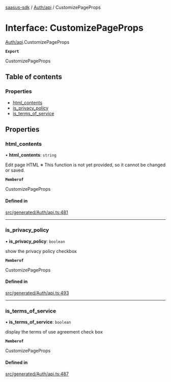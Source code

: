 [saasus-sdk](../README.md) / [Auth/api](../modules/Auth_api.md) / CustomizePageProps

# Interface: CustomizePageProps

[Auth/api](../modules/Auth_api.md).CustomizePageProps

**`Export`**

CustomizePageProps

## Table of contents

### Properties

- [html\_contents](Auth_api.CustomizePageProps.md#html_contents)
- [is\_privacy\_policy](Auth_api.CustomizePageProps.md#is_privacy_policy)
- [is\_terms\_of\_service](Auth_api.CustomizePageProps.md#is_terms_of_service)

## Properties

### html\_contents

• **html\_contents**: `string`

Edit page HTML ※ This function is not yet provided, so it cannot be changed or saved.

**`Memberof`**

CustomizePageProps

#### Defined in

[src/generated/Auth/api.ts:481](https://github.com/saasus-platform/saasus-sdk-javascript/blob/2c78b0a/src/generated/Auth/api.ts#L481)

___

### is\_privacy\_policy

• **is\_privacy\_policy**: `boolean`

show the privacy policy checkbox

**`Memberof`**

CustomizePageProps

#### Defined in

[src/generated/Auth/api.ts:493](https://github.com/saasus-platform/saasus-sdk-javascript/blob/2c78b0a/src/generated/Auth/api.ts#L493)

___

### is\_terms\_of\_service

• **is\_terms\_of\_service**: `boolean`

display the terms of use agreement check box

**`Memberof`**

CustomizePageProps

#### Defined in

[src/generated/Auth/api.ts:487](https://github.com/saasus-platform/saasus-sdk-javascript/blob/2c78b0a/src/generated/Auth/api.ts#L487)
